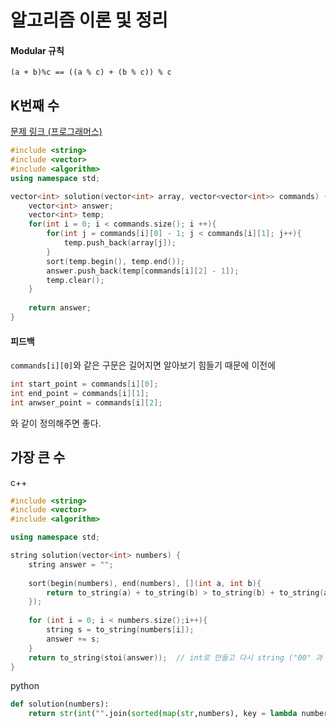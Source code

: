 # 알고리즘 이론 및 정리

#### Modular 규칙
```
(a + b)%c == ((a % c) + (b % c)) % c
```


## K번째 수
[문제 링크 (프로그래머스)](https://programmers.co.kr/learn/courses/30/lessons/42748?language=cpp)

```c++
#include <string>
#include <vector>
#include <algorithm>
using namespace std;

vector<int> solution(vector<int> array, vector<vector<int>> commands) {
    vector<int> answer;
    vector<int> temp;
    for(int i = 0; i < commands.size(); i ++){
        for(int j = commands[i][0] - 1; j < commands[i][1]; j++){
            temp.push_back(array[j]);
        }
        sort(temp.begin(), temp.end());
        answer.push_back(temp[commands[i][2] - 1]);
        temp.clear();
    }
    
    return answer;
}
```
#### 피드백
`commands[i][0]`와 같은 구문은 길어지면 알아보기 힘들기 때문에 이전에
```c++
int start_point = commands[i][0];
int end_point = commands[i][1];
int anwser_point = commands[i][2];
```
와 같이 정의해주면 좋다.

## 가장 큰 수
c++
```c++
#include <string>
#include <vector>
#include <algorithm>

using namespace std;

string solution(vector<int> numbers) {
    string answer = "";
    
    sort(begin(numbers), end(numbers), [](int a, int b){
        return to_string(a) + to_string(b) > to_string(b) + to_string(a);
    });
    
    for (int i = 0; i < numbers.size();i++){
        string s = to_string(numbers[i]);
        answer += s;
    }
    return to_string(stoi(answer));  // int로 만들고 다시 string ("00" 과 같은 값을 처리하기 위해서)
}
```
python
```python
def solution(numbers):
    return str(int("".join(sorted(map(str,numbers), key = lambda number : number * 3, reverse=True))))
```